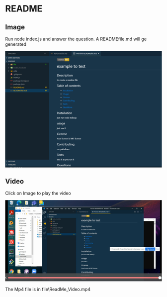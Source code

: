 # README

## Image

Run node index.js and answer the question. A READMEfile.md will ge generated

![A generated readme file](file\readmeImage.PNG)


## Video
Click on Image to play the video

[![Video for the Readme file](file\ReadmePic.PNG)](file\ReadMeGif.gif)

The Mp4 file is in file\ReadMe_Video.mp4